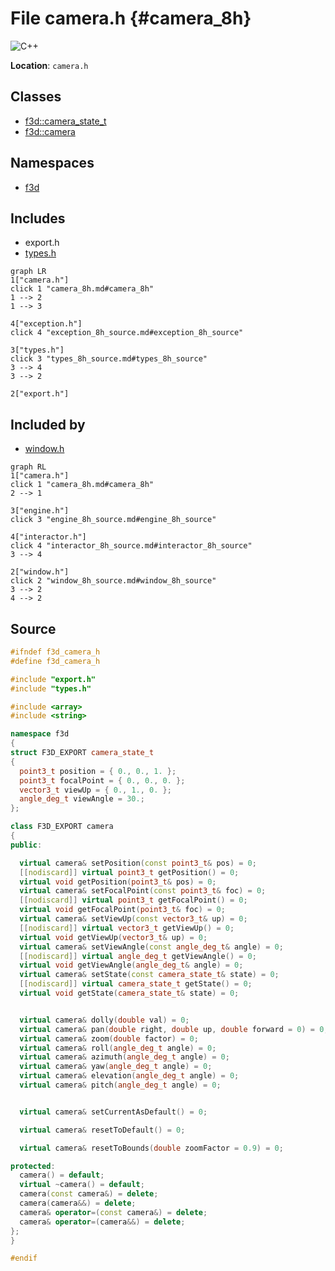 # File camera.h {#camera_8h}

![][C++]

**Location**: `camera.h`





## Classes

* [f3d::camera\_state\_t](structf3d_1_1camera__state__t.md)
* [f3d::camera](classf3d_1_1camera.md)

## Namespaces

* [f3d](namespacef3d.md)

## Includes

* export.h
* [types.h](types_8h.md)


```mermaid
graph LR
1["camera.h"]
click 1 "camera_8h.md#camera_8h"
1 --> 2
1 --> 3

4["exception.h"]
click 4 "exception_8h_source.md#exception_8h_source"

3["types.h"]
click 3 "types_8h_source.md#types_8h_source"
3 --> 4
3 --> 2

2["export.h"]

```


## Included by

* [window.h](window_8h.md)


```mermaid
graph RL
1["camera.h"]
click 1 "camera_8h.md#camera_8h"
2 --> 1

3["engine.h"]
click 3 "engine_8h_source.md#engine_8h_source"

4["interactor.h"]
click 4 "interactor_8h_source.md#interactor_8h_source"
3 --> 4

2["window.h"]
click 2 "window_8h_source.md#window_8h_source"
3 --> 2
4 --> 2

```


## Source


```cpp
#ifndef f3d_camera_h
#define f3d_camera_h

#include "export.h"
#include "types.h"

#include <array>
#include <string>

namespace f3d
{
struct F3D_EXPORT camera_state_t
{
  point3_t position = { 0., 0., 1. };
  point3_t focalPoint = { 0., 0., 0. };
  vector3_t viewUp = { 0., 1., 0. };
  angle_deg_t viewAngle = 30.;
};

class F3D_EXPORT camera
{
public:

  virtual camera& setPosition(const point3_t& pos) = 0;
  [[nodiscard]] virtual point3_t getPosition() = 0;
  virtual void getPosition(point3_t& pos) = 0;
  virtual camera& setFocalPoint(const point3_t& foc) = 0;
  [[nodiscard]] virtual point3_t getFocalPoint() = 0;
  virtual void getFocalPoint(point3_t& foc) = 0;
  virtual camera& setViewUp(const vector3_t& up) = 0;
  [[nodiscard]] virtual vector3_t getViewUp() = 0;
  virtual void getViewUp(vector3_t& up) = 0;
  virtual camera& setViewAngle(const angle_deg_t& angle) = 0;
  [[nodiscard]] virtual angle_deg_t getViewAngle() = 0;
  virtual void getViewAngle(angle_deg_t& angle) = 0;
  virtual camera& setState(const camera_state_t& state) = 0;
  [[nodiscard]] virtual camera_state_t getState() = 0;
  virtual void getState(camera_state_t& state) = 0;


  virtual camera& dolly(double val) = 0;
  virtual camera& pan(double right, double up, double forward = 0) = 0;
  virtual camera& zoom(double factor) = 0;
  virtual camera& roll(angle_deg_t angle) = 0;
  virtual camera& azimuth(angle_deg_t angle) = 0;
  virtual camera& yaw(angle_deg_t angle) = 0;
  virtual camera& elevation(angle_deg_t angle) = 0;
  virtual camera& pitch(angle_deg_t angle) = 0;


  virtual camera& setCurrentAsDefault() = 0;

  virtual camera& resetToDefault() = 0;

  virtual camera& resetToBounds(double zoomFactor = 0.9) = 0;

protected:
  camera() = default;
  virtual ~camera() = default;
  camera(const camera&) = delete;
  camera(camera&&) = delete;
  camera& operator=(const camera&) = delete;
  camera& operator=(camera&&) = delete;
};
}

#endif
```


[public]: https://img.shields.io/badge/-public-brightgreen (public)
[C++]: https://img.shields.io/badge/language-C%2B%2B-blue (C++)
[const]: https://img.shields.io/badge/-const-lightblue (const)
[protected]: https://img.shields.io/badge/-protected-yellow (protected)
[static]: https://img.shields.io/badge/-static-lightgrey (static)
[private]: https://img.shields.io/badge/-private-red (private)